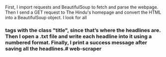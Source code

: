 First, I import requests and BeautifulSoup to fetch and parse the webpage.
Then I send a GET request to The Hindu's homepage and convert the HTML into a BeautifulSoup object.
I look for all <h3> tags with the class "title", since that’s where the headlines are.
Then I open a .txt file and write each headline into it using a numbered format.
Finally, I print a success message after saving all the headlines.# web-scraper
